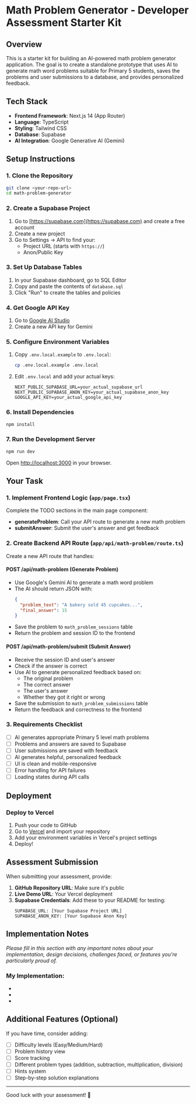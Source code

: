 # Math Problem Generator - Developer Assessment Starter Kit

## Overview

This is a starter kit for building an AI-powered math problem generator application. The goal is to create a standalone prototype that uses AI to generate math word problems suitable for Primary 5 students, saves the problems and user submissions to a database, and provides personalized feedback.

## Tech Stack

- **Frontend Framework**: Next.js 14 (App Router)
- **Language**: TypeScript
- **Styling**: Tailwind CSS
- **Database**: Supabase
- **AI Integration**: Google Generative AI (Gemini)

## Setup Instructions

### 1. Clone the Repository

```bash
git clone <your-repo-url>
cd math-problem-generator
```

### 2. Create a Supabase Project

1. Go to [https://supabase.com](https://supabase.com) and create a free account
2. Create a new project
3. Go to Settings → API to find your:
   - Project URL (starts with `https://`)
   - Anon/Public Key

### 3. Set Up Database Tables

1. In your Supabase dashboard, go to SQL Editor
2. Copy and paste the contents of `database.sql`
3. Click "Run" to create the tables and policies

### 4. Get Google API Key

1. Go to [Google AI Studio](https://makersuite.google.com/app/apikey)
2. Create a new API key for Gemini

### 5. Configure Environment Variables

1. Copy `.env.local.example` to `.env.local`:
   ```bash
   cp .env.local.example .env.local
   ```
2. Edit `.env.local` and add your actual keys:
   ```
   NEXT_PUBLIC_SUPABASE_URL=your_actual_supabase_url
   NEXT_PUBLIC_SUPABASE_ANON_KEY=your_actual_supabase_anon_key
   GOOGLE_API_KEY=your_actual_google_api_key
   ```

### 6. Install Dependencies

```bash
npm install
```

### 7. Run the Development Server

```bash
npm run dev
```

Open [http://localhost:3000](http://localhost:3000) in your browser.

## Your Task

### 1. Implement Frontend Logic (`app/page.tsx`)

Complete the TODO sections in the main page component:

- **generateProblem**: Call your API route to generate a new math problem
- **submitAnswer**: Submit the user's answer and get feedback

### 2. Create Backend API Route (`app/api/math-problem/route.ts`)

Create a new API route that handles:

#### POST /api/math-problem (Generate Problem)
- Use Google's Gemini AI to generate a math word problem
- The AI should return JSON with:
  ```json
  {
    "problem_text": "A bakery sold 45 cupcakes...",
    "final_answer": 15
  }
  ```
- Save the problem to `math_problem_sessions` table
- Return the problem and session ID to the frontend

#### POST /api/math-problem/submit (Submit Answer)
- Receive the session ID and user's answer
- Check if the answer is correct
- Use AI to generate personalized feedback based on:
  - The original problem
  - The correct answer
  - The user's answer
  - Whether they got it right or wrong
- Save the submission to `math_problem_submissions` table
- Return the feedback and correctness to the frontend

### 3. Requirements Checklist

- [ ] AI generates appropriate Primary 5 level math problems
- [ ] Problems and answers are saved to Supabase
- [ ] User submissions are saved with feedback
- [ ] AI generates helpful, personalized feedback
- [ ] UI is clean and mobile-responsive
- [ ] Error handling for API failures
- [ ] Loading states during API calls

## Deployment

### Deploy to Vercel

1. Push your code to GitHub
2. Go to [Vercel](https://vercel.com) and import your repository
3. Add your environment variables in Vercel's project settings
4. Deploy!

## Assessment Submission

When submitting your assessment, provide:

1. **GitHub Repository URL**: Make sure it's public
2. **Live Demo URL**: Your Vercel deployment
3. **Supabase Credentials**: Add these to your README for testing:
   ```
   SUPABASE_URL: [Your Supabase Project URL]
   SUPABASE_ANON_KEY: [Your Supabase Anon Key]
   ```

## Implementation Notes

*Please fill in this section with any important notes about your implementation, design decisions, challenges faced, or features you're particularly proud of.*

### My Implementation:

- 
- 
- 

## Additional Features (Optional)

If you have time, consider adding:

- [ ] Difficulty levels (Easy/Medium/Hard)
- [ ] Problem history view
- [ ] Score tracking
- [ ] Different problem types (addition, subtraction, multiplication, division)
- [ ] Hints system
- [ ] Step-by-step solution explanations

---

Good luck with your assessment! 🎯